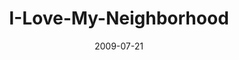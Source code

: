 ---
layout: music 
title: "I-Love-My-Neighborhood"
series: "We Love Cincinnati"
date: 2009-07-21 
description: "Brad Johansen talks about what loving our neighbors and ultimately our city looks like to him."
audio: "http://s3.amazonaws.com/crossroadsaudiomessages/WeLoveCincy3.mp3"
audio-duration: "35:41"
src: "http://www.crossroads.net/players/media/mediumHz/190x110_LoveCincy.jpg"
---
